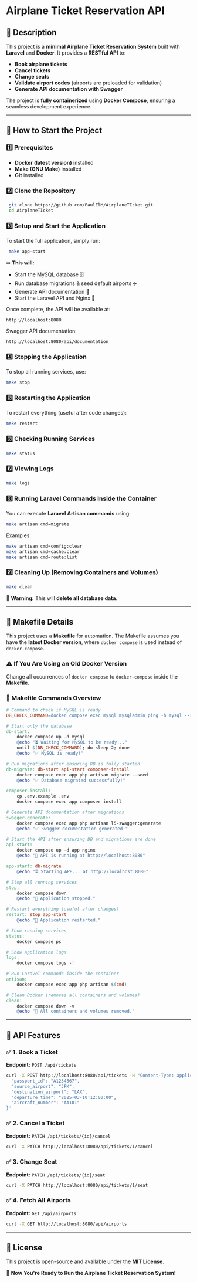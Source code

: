 # **Airplane Ticket Reservation API**

## **📌 Description**
This project is a **minimal Airplane Ticket Reservation System** built with **Laravel** and **Docker**. It provides a **RESTful API** to:

- **Book airplane tickets**
- **Cancel tickets**
- **Change seats**
- **Validate airport codes** (airports are preloaded for validation)
- **Generate API documentation with Swagger**

The project is **fully containerized** using **Docker Compose**, ensuring a seamless development experience.

---

## **🚀 How to Start the Project**

### **1️⃣ Prerequisites**
- **Docker (latest version)** installed
- **Make (GNU Make)** installed
- **Git** installed

### **2️⃣ Clone the Repository**
```sh
 git clone https://github.com/PaulElM/AirplaneTIcket.git
 cd AirplaneTIcket
```

### **3️⃣ Setup and Start the Application**
To start the full application, simply run:
```sh
 make app-start
```
➡ **This will:**
- Start the MySQL database 🗄️
- Run database migrations & seed default airports ✈️
- Generate API documentation 📜
- Start the Laravel API and Nginx 🚀

Once complete, the API will be available at:
```
http://localhost:8080
```
Swagger API documentation:
```
http://localhost:8080/api/documentation
```

### **4️⃣ Stopping the Application**
To stop all running services, use:
```sh
make stop
```

### **5️⃣ Restarting the Application**
To restart everything (useful after code changes):
```sh
make restart
```

### **6️⃣ Checking Running Services**
```sh
make status
```

### **7️⃣ Viewing Logs**
```sh
make logs
```

### **8️⃣ Running Laravel Commands Inside the Container**
You can execute **Laravel Artisan commands** using:
```sh
make artisan cmd=migrate
```
Examples:
```sh
make artisan cmd=config:clear
make artisan cmd=cache:clear
make artisan cmd=route:list
```

### **9️⃣ Cleaning Up (Removing Containers and Volumes)**
```sh
make clean
```
🚨 **Warning:** This will **delete all database data**.

---

## **🔧 Makefile Details**
This project uses a **Makefile** for automation. The Makefile assumes you have the **latest Docker version**, where `docker compose` is used instead of `docker-compose`.

### **⚠️ If You Are Using an Old Docker Version**
Change all occurrences of `docker compose` to `docker-compose` inside the **Makefile**.

### **📜 Makefile Commands Overview**
```makefile
# Command to check if MySQL is ready
DB_CHECK_COMMAND=docker compose exec mysql mysqladmin ping -h mysql --silent

# Start only the database
db-start:
	docker compose up -d mysql
	@echo "⏳ Waiting for MySQL to be ready..."
	until $(DB_CHECK_COMMAND); do sleep 2; done
	@echo "✅ MySQL is ready!"

# Run migrations after ensuring DB is fully started
db-migrate: db-start api-start composer-install
	docker compose exec app php artisan migrate --seed
	@echo "✅ Database migrated successfully!"

composer-install:
	cp .env.example .env
	docker compose exec app composer install

# Generate API documentation after migrations
swagger-generate:
	docker compose exec app php artisan l5-swagger:generate
	@echo "✅ Swagger documentation generated!"

# Start the API after ensuring DB and migrations are done
api-start:
	docker compose up -d app nginx
	@echo "🚀 API is running at http://localhost:8080"

app-start: db-migrate
	@echo "⏳ Starting APP... at http://localhost:8080"

# Stop all running services
stop:
	docker compose down
	@echo "🛑 Application stopped."

# Restart everything (useful after changes)
restart: stop app-start
	@echo "🔄 Application restarted."

# Show running services
status:
	docker compose ps

# Show application logs
logs:
	docker compose logs -f

# Run Laravel commands inside the container
artisan:
	docker compose exec app php artisan $(cmd)

# Clean Docker (removes all containers and volumes)
clean:
	docker compose down -v
	@echo "🧹 All containers and volumes removed."
```

---

## **📌 API Features**
### ✅ **1. Book a Ticket**
**Endpoint:** `POST /api/tickets`
```sh
curl -X POST http://localhost:8080/api/tickets -H "Content-Type: application/json" -d '{
  "passport_id": "A1234567",
  "source_airport": "JFK",
  "destination_airport": "LAX",
  "departure_time": "2025-03-10T12:00:00",
  "aircraft_number": "AA101"
}'
```
### ✅ **2. Cancel a Ticket**
**Endpoint:** `PATCH /api/tickets/{id}/cancel`
```sh
curl -X PATCH http://localhost:8080/api/tickets/1/cancel
```
### ✅ **3. Change Seat**
**Endpoint:** `PATCH /api/tickets/{id}/seat`
```sh
curl -X PATCH http://localhost:8080/api/tickets/1/seat
```
### ✅ **4. Fetch All Airports**
**Endpoint:** `GET /api/airports`
```sh
curl -X GET http://localhost:8080/api/airports
```

---

## **📜 License**
This project is open-source and available under the **MIT License**.

🚀 **Now You're Ready to Run the Airplane Ticket Reservation System!**

